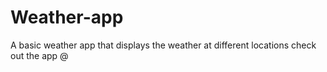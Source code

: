 # Weather-app
A basic weather app that displays the weather at different locations
check out the app @
